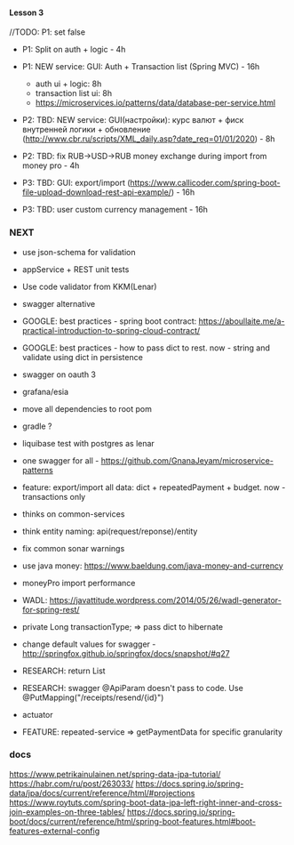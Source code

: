 #### Lesson 3
//TODO: P1: set <skipTests>false</skipTests>


- P1: Split on auth + logic - 4h
- P1: NEW service: GUI: Auth + Transaction list (Spring MVC) - 16h
    - auth ui + logic: 8h
    - transaction list ui: 8h
    - https://microservices.io/patterns/data/database-per-service.html

- P2: TBD: NEW service: GUI(настройки): курс валют + фиск внутренней логики + обновление (http://www.cbr.ru/scripts/XML_daily.asp?date_req=01/01/2020) - 8h
- P2: TBD: fix RUB->USD->RUB money exchange during import from money pro - 4h

- P3: TBD: GUI: export/import (https://www.callicoder.com/spring-boot-file-upload-download-rest-api-example/) - 16h
- P3: TBD: user custom currency management - 16h

### NEXT
- use json-schema for validation
- appService + REST unit tests
- Use code validator from KKM(Lenar)
- swagger alternative
- GOOGLE: best practices - spring boot contract: https://aboullaite.me/a-practical-introduction-to-spring-cloud-contract/
- GOOGLE: best practices - how to pass dict to rest. now - string and validate using dict in persistence
- swagger on oauth 3
- grafana/esia
- move all dependencies to root pom
- gradle ?
- liquibase test with postgres as lenar
- one swagger for all - https://github.com/GnanaJeyam/microservice-patterns

- feature: export/import all data: dict + repeatedPayment + budget. now - transactions only
- thinks on common-services
- think entity naming: api(request/reponse)/entity

- fix common sonar warnings
- use java money: https://www.baeldung.com/java-money-and-currency
- moneyPro import performance
- WADL: https://javattitude.wordpress.com/2014/05/26/wadl-generator-for-spring-rest/

- private Long transactionType; => pass dict to hibernate
- change default values for swagger - http://springfox.github.io/springfox/docs/snapshot/#q27
- RESEARCH: return List<CategoryResponse>
- RESEARCH: swagger @ApiParam doesn't pass to code. Use @PutMapping("/receipts/resend/{id}")
- actuator
- FEATURE: repeated-service => getPaymentData for specific granularity

### docs
https://www.petrikainulainen.net/spring-data-jpa-tutorial/
https://habr.com/ru/post/263033/
https://docs.spring.io/spring-data/jpa/docs/current/reference/html/#projections
https://www.roytuts.com/spring-boot-data-jpa-left-right-inner-and-cross-join-examples-on-three-tables/
https://docs.spring.io/spring-boot/docs/current/reference/html/spring-boot-features.html#boot-features-external-config